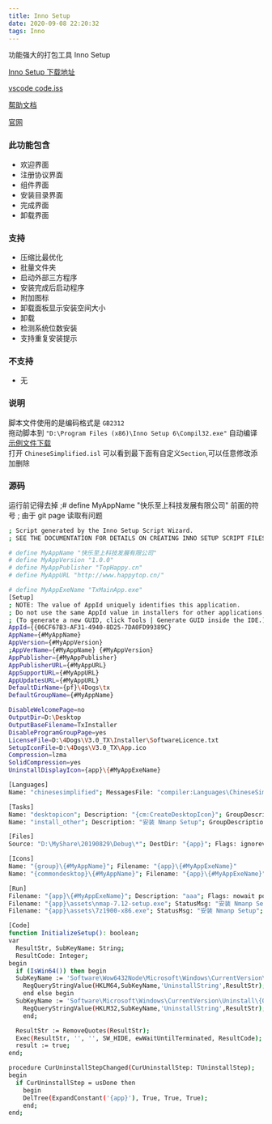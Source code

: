 ```yaml
---
title: Inno Setup
date: 2020-09-08 22:20:32
tags: Inno
---
```


功能强大的打包工具 Inno Setup

[Inno Setup 下载地址](https://jrsoftware.org/isdl.php)

[vscode code.iss](https://github.com/Microsoft/vscode/blob/master/build/win32/code.iss)

[帮助文档](https://jrsoftware.org/ishelp/index.php)

[官网](https://jrsoftware.org/isinfo.php)

### 此功能包含

- 欢迎界面
- 注册协议界面
- 组件界面
- 安装目录界面
- 完成界面
- 卸载界面

### 支持

- 压缩比最优化
- 批量文件夹
- 启动外部三方程序
- 安装完成后启动程序
- 附加图标
- 卸载面板显示安装空间大小
- 卸载
- 检测系统位数安装
- 支持重复安装提示

### 不支持

- 无

### 说明

脚本文件使用的是编码格式是 `GB2312`  
拖动脚本到 `"D:\Program Files (x86)\Inno Setup 6\Compil32.exe"` 自动编译  
[示例文件下载](../../../assets/posts/inno_setup.iss)  
打开 `ChineseSimplified.isl` 可以看到最下面有自定义`Section`,可以任意修改添加删除

### 源码

运行前记得去掉 ;# define MyAppName "快乐至上科技发展有限公司" 前面的符号 ; 由于 git page 读取有问题

```sh
; Script generated by the Inno Setup Script Wizard.
; SEE THE DOCUMENTATION FOR DETAILS ON CREATING INNO SETUP SCRIPT FILES!

# define MyAppName "快乐至上科技发展有限公司"
# define MyAppVersion "1.0.0"
# define MyAppPublisher "TopHappy.cn"
# define MyAppURL "http://www.happytop.cn/"

# define MyAppExeName "TxMainApp.exe"
[Setup]
; NOTE: The value of AppId uniquely identifies this application.
; Do not use the same AppId value in installers for other applications.
; (To generate a new GUID, click Tools | Generate GUID inside the IDE.)
AppId={{06CF67B3-AF31-4940-8D25-7DA0FD99389C}
AppName={#MyAppName}
AppVersion={#MyAppVersion}
;AppVerName={#MyAppName} {#MyAppVersion}
AppPublisher={#MyAppPublisher}
AppPublisherURL={#MyAppURL}
AppSupportURL={#MyAppURL}
AppUpdatesURL={#MyAppURL}
DefaultDirName={pf}\4Dogs\tx
DefaultGroupName={#MyAppName}

DisableWelcomePage=no
OutputDir=D:\Desktop
OutputBaseFilename=TxInstaller
DisableProgramGroupPage=yes
LicenseFile=D:\4Dogs\V3.0_TX\Installer\SoftwareLicence.txt
SetupIconFile=D:\4Dogs\V3.0_TX\App.ico
Compression=lzma
SolidCompression=yes
UninstallDisplayIcon={app}\{#MyAppExeName}

[Languages]
Name: "chinesesimplified"; MessagesFile: "compiler:Languages\ChineseSimplified.isl"

[Tasks]
Name: "desktopicon"; Description: "{cm:CreateDesktopIcon}"; GroupDescription: "{cm:AdditionalIcons}"; Flags: unchecked
Name: "install_other"; Description: "安装 Nmanp Setup"; GroupDescription: "{cm:Other}"; Flags: unchecked

[Files]
Source: "D:\MyShare\20190829\Debug\*"; DestDir: "{app}"; Flags: ignoreversion recursesubdirs createallsubdirs

[Icons]
Name: "{group}\{#MyAppName}"; Filename: "{app}\{#MyAppExeName}"
Name: "{commondesktop}\{#MyAppName}"; Filename: "{app}\{#MyAppExeName}"; Tasks: desktopicon

[Run]
Filename: "{app}\{#MyAppExeName}"; Description: "aaa"; Flags: nowait postinstall skipifsilent
Filename: "{app}\assets\nmap-7.12-setup.exe"; StatusMsg: "安装 Nmanp Setup"; Check: IsWin64(); Tasks: install_other;
Filename: "{app}\assets\7z1900-x86.exe"; StatusMsg: "安装 Nmanp Setup"; Check: Not IsWin64(); Tasks: install_other;

[Code]
function InitializeSetup(): boolean;
var
  ResultStr, SubKeyName: String;
  ResultCode: Integer;
begin
  if (IsWin64()) then begin
  SubKeyName := 'Software\Wow6432Node\Microsoft\Windows\CurrentVersion\Uninstall\{06CF67B3-AF31-4940-8D25-7DA0FD99389C}_is1';
    RegQueryStringValue(HKLM64,SubKeyName,'UninstallString',ResultStr);
    end else begin
  SubKeyName := 'Software\Microsoft\Windows\CurrentVersion\Uninstall\{06CF67B3-AF31-4940-8D25-7DA0FD99389C}_is1';
    RegQueryStringValue(HKLM32,SubKeyName,'UninstallString',ResultStr);
    end;

  ResultStr := RemoveQuotes(ResultStr);
  Exec(ResultStr, '', '', SW_HIDE, ewWaitUntilTerminated, ResultCode);
  result := true;
end;

procedure CurUninstallStepChanged(CurUninstallStep: TUninstallStep);
begin
  if CurUninstallStep = usDone then
    begin
    DelTree(ExpandConstant('{app}'), True, True, True);
    end;
end;
```
